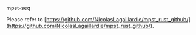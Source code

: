 mpst-seq

Please refer to [https://github.com/NicolasLagaillardie/mpst_rust_github/](https://github.com/NicolasLagaillardie/mpst_rust_github/).
